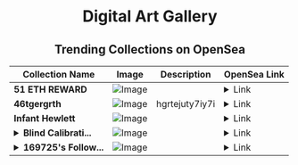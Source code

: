 <div align="center">

# Digital Art Gallery

## Trending Collections on OpenSea

| Collection Name                       | Image                                                                                     | Description                       | OpenSea Link                                                                                          |
|---------------------------------------|-------------------------------------------------------------------------------------------|-----------------------------------|--------------------------------------------------------------------------------------------------------|
| **51 ETH REWARD** | ![Image](https://i.seadn.io/s/raw/files/ab97fc0975b37ae8b21a6c34c0ec35b2.png?w=500&auto=format?w=200&auto=format) |  | <details><summary>Link</summary>[51 ETH REWARD](https://opensea.io/collection/51-eth-reward-2)</details> |
| **46tgergrth** | ![Image](https://i.seadn.io/s/raw/files/7f67e741e7ce56558b9ece252337d36d.png?w=500&auto=format?w=200&auto=format) | hgrtejuty7iy7i | <details><summary>Link</summary>[46tgergrth](https://opensea.io/collection/46tgergrth)</details> |
| **Infant Hewlett** | ![Image](https://i.seadn.io/s/raw/files/a47819142cfc3cb615d578cc7a15e1e7.jpg?w=500&auto=format?w=200&auto=format) |  | <details><summary>Link</summary>[Infant Hewlett](https://opensea.io/collection/infant-hewlett)</details> |
| **<details><summary>Blind Calibrati...</summary>Blind Calibration</details>** | ![Image](https://i.seadn.io/s/raw/files/581b9f8cdd25463439cedc32459d6cba.jpg?w=500&auto=format?w=200&auto=format) |  | <details><summary>Link</summary>[Blind Calibration](https://opensea.io/collection/blind-calibration)</details> |
| **<details><summary>169725's Follow...</summary>169725's Follower</details>** | ![Image](https://i.seadn.io/s/raw/files/19f9f090920392cc3650cbdf4361755b.png?w=500&auto=format?w=200&auto=format) |  | <details><summary>Link</summary>[169725's Follower](https://opensea.io/collection/169725-s-follower)</details> |

</div>